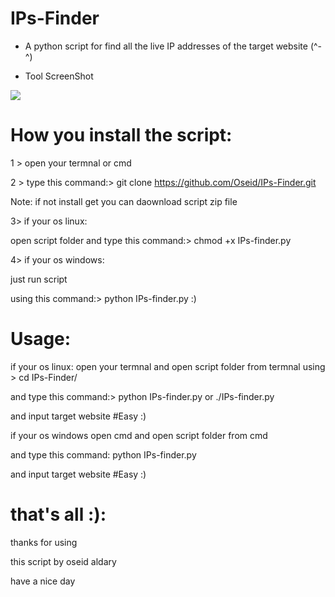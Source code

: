 # IPs-Finder

- A python script for find all the live IP addresses of the target website (^-^) 

- Tool ScreenShot

![](https://scontent.fjrs3-1.fna.fbcdn.net/v/t1.0-9/21766431_162129354369412_1302261697452353346_n.jpg?oh=3a661497cb3bd896d940f032d35f11b8&oe=5A4E8E1F)

# How you install the script:

1 > open your termnal or cmd 

2 > type this command:> git clone https://github.com/Oseid/IPs-Finder.git

Note: if not install get you can daownload script zip file

3> if your os linux:

open script folder and type this command:> chmod +x IPs-finder.py



4> if your os windows:

  just run script
  
  using this command:> python  IPs-finder.py :)
 
# Usage:

if your os linux:
open your termnal and open script folder from termnal using > cd IPs-Finder/

and type this command:> python IPs-finder.py or ./IPs-finder.py

and input target website #Easy :)

if your os windows
  open cmd 
  and open script folder from cmd
  
  and type this command: python IPs-finder.py
  
  and input target website  #Easy :)
  
  # that's all :):
  
  thanks for using 
  
  this script by oseid aldary
  
  have a nice day
